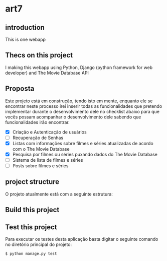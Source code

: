 # art7 

## introduction

This is one webapp

## Thecs on this project
I making this webapp using Python, Django (python framework for web developer) and The Movie Database API

## Proposta
Este projeto está em construção, tendo isto em mente, enquanto ele se encontrar neste processo irei inserir todas as funcionalidades que pretendo implementar durante o desenvolvimento dele no checklist abaixo para que vocês possam acompanhar o desenvolvimento dele sabendo que funcionalidades irão encontrar.

- [x] Criação e Autenticação de usuários
- [ ] Recuperação de Senhas
- [x] Listas com informações sobre filmes e séries atualizadas de acordo com o The Movie Database
- [x] Pesquisa por filmes ou séries puxando dados do The Movie Database
- [ ] Sistema de lista de filmes e séries
- [ ] Posts sobre filmes e séries

## project structure
O projeto atualmente está com a seguinte estrutura:




## Build this project

## Test this project
Para executar os testes desta aplicação basta digitar o seguinte comando no diretório principal do projeto:

```
$ python manage.py test
```





